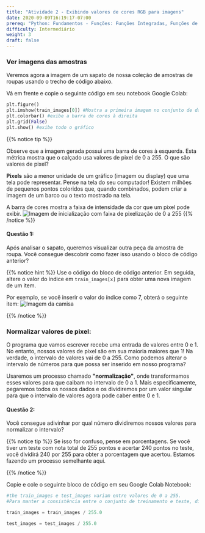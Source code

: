 ```yaml
---
title: "Atividade 2 - Exibindo valores de cores RGB para imagens"
date: 2020-09-09T16:19:17-07:00
prereq: "Python: Fundamentos - Funções: Funções Integradas, Funções de Bibliotecas; Tipos de Dados – Strings, Números, Leitura do Console; Estruturas de Dados - Listas"
difficulty: Intermediário
weight: 3
draft: false
---
```


### Ver imagens das amostras

Veremos agora a imagem de um sapato de nossa coleção de amostras de roupas usando o trecho de código abaixo.

Vá em frente e copie o seguinte código em seu notebook Google Colab:

```python
plt.figure()
plt.imshow(train_images[0]) #Mostra a primeira imagem no conjunto de dados como um gráfico ou pixels de cores diferentes
plt.colorbar() #exibe a barra de cores à direita
plt.grid(False)
plt.show() #exibe todo o gráfico
```

{{% notice tip %}}

Observe que a imagem gerada possui uma barra de cores à esquerda. Esta métrica mostra que o calçado usa valores de pixel de 0 a 255. O que são valores de pixel?

**Pixels** são a menor unidade de um gráfico (imagem ou display) que uma tela pode representar. Pense na tela do seu computador! Existem milhões de pequenos pontos coloridos que, quando combinados, podem criar a imagem de um barco ou o texto mostrado na tela.

A barra de cores mostra a faixa de intensidade da cor que um pixel pode exibir.
![Imagem de inicialização com faixa de pixelização de 0 a 255](../media/a2q1.png)
{{% /notice %}}

#### Questão 1:
Após analisar o sapato, queremos visualizar outra peça da amostra de roupa. Você consegue descobrir como fazer isso usando o bloco de código anterior?

{{% notice hint %}}
Use o código do bloco de código anterior. Em seguida, altere o valor do índice em `train_images[x]` para obter uma nova imagem de um item.

Por exemplo, se você inserir o valor do índice como 7, obterá o seguinte item:
![Imagem da camisa](../media/a2progress2.png)

{{% /notice %}}

### Normalizar valores de pixel:

O programa que vamos escrever recebe uma entrada de valores entre 0 e 1. No entanto, nossos valores de pixel são em sua maioria maiores que 1! Na verdade, o intervalo de valores vai de 0 a 255. Como podemos alterar o intervalo de números para que possa ser inserido em nosso programa?

Usaremos um processo chamado **"normalização"**, onde transformamos esses valores para que caibam no intervalo de 0 a 1. Mais especificamente, pegaremos todos os nossos dados e os dividiremos por um valor singular para que o intervalo de valores agora pode caber entre 0 e 1.

#### Questão 2:
Você consegue adivinhar por qual número dividiremos nossos valores para normalizar o intervalo?

{{% notice tip %}}
Se isso for confuso, pense em porcentagens. Se você tiver um teste com nota total de 255 pontos e acertar 240 pontos no teste, você dividirá 240 por 255 para obter a porcentagem que acertou. Estamos fazendo um processo semelhante aqui.

{{% /notice %}}

Copie e cole o seguinte bloco de código em seu Google Colab Notebook:

```python
#the train_images e test_images variam entre valores de 0 a 255.
#Para manter a consistência entre o conjunto de treinamento e teste, dividiremos train_images e test_images por 255

train_images = train_images / 255.0 

test_images = test_images / 255.0
```